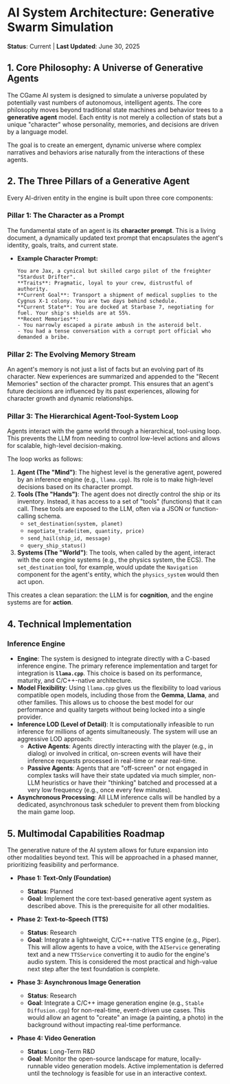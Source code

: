 # AI System Architecture: Generative Swarm Simulation

**Status**: Current | **Last Updated**: June 30, 2025

## 1. Core Philosophy: A Universe of Generative Agents

The CGame AI system is designed to simulate a universe populated by potentially vast numbers of autonomous, intelligent agents. The core philosophy moves beyond traditional state machines and behavior trees to a **generative agent** model. Each entity is not merely a collection of stats but a unique "character" whose personality, memories, and decisions are driven by a language model.

The goal is to create an emergent, dynamic universe where complex narratives and behaviors arise naturally from the interactions of these agents.

## 2. The Three Pillars of a Generative Agent

Every AI-driven entity in the engine is built upon three core components:

### Pillar 1: The Character as a Prompt

The fundamental state of an agent is its **character prompt**. This is a living document, a dynamically updated text prompt that encapsulates the agent's identity, goals, traits, and current state.

*   **Example Character Prompt:**
    ```
    You are Jax, a cynical but skilled cargo pilot of the freighter "Stardust Drifter".
    **Traits**: Pragmatic, loyal to your crew, distrustful of authority.
    **Current Goal**: Transport a shipment of medical supplies to the Cygnus X-1 colony. You are two days behind schedule.
    **Current State**: You are docked at Starbase 7, negotiating for fuel. Your ship's shields are at 55%.
    **Recent Memories**:
    - You narrowly escaped a pirate ambush in the asteroid belt.
    - You had a tense conversation with a corrupt port official who demanded a bribe.
    ```

### Pillar 2: The Evolving Memory Stream

An agent's memory is not just a list of facts but an evolving part of its character. New experiences are summarized and appended to the "Recent Memories" section of the character prompt. This ensures that an agent's future decisions are influenced by its past experiences, allowing for character growth and dynamic relationships.

### Pillar 3: The Hierarchical Agent-Tool-System Loop

Agents interact with the game world through a hierarchical, tool-using loop. This prevents the LLM from needing to control low-level actions and allows for scalable, high-level decision-making.

The loop works as follows:
1.  **Agent (The "Mind")**: The highest level is the generative agent, powered by an inference engine (e.g., `llama.cpp`). Its role is to make high-level decisions based on its character prompt.
2.  **Tools (The "Hands")**: The agent does not directly control the ship or its inventory. Instead, it has access to a set of "tools" (functions) that it can call. These tools are exposed to the LLM, often via a JSON or function-calling schema.
    *   `set_destination(system, planet)`
    *   `negotiate_trade(item, quantity, price)`
    *   `send_hail(ship_id, message)`
    *   `query_ship_status()`
3.  **Systems (The "World")**: The tools, when called by the agent, interact with the core engine systems (e.g., the physics system, the ECS). The `set_destination` tool, for example, would update the `Navigation` component for the agent's entity, which the `physics_system` would then act upon.

This creates a clean separation: the LLM is for **cognition**, and the engine systems are for **action**.

## 4. Technical Implementation

### Inference Engine

*   **Engine**: The system is designed to integrate directly with a C-based inference engine. The primary reference implementation and target for integration is **`llama.cpp`**. This choice is based on its performance, maturity, and C/C++-native architecture.
*   **Model Flexibility**: Using `llama.cpp` gives us the flexibility to load various compatible open models, including those from the **Gemma**, **Llama**, and other families. This allows us to choose the best model for our performance and quality targets without being locked into a single provider.
*   **Inference LOD (Level of Detail)**: It is computationally infeasible to run inference for millions of agents simultaneously. The system will use an aggressive LOD approach:
    *   **Active Agents**: Agents directly interacting with the player (e.g., in dialog) or involved in critical, on-screen events will have their inference requests processed in real-time or near real-time.
    *   **Passive Agents**: Agents that are "off-screen" or not engaged in complex tasks will have their state updated via much simpler, non-LLM heuristics or have their "thinking" batched and processed at a very low frequency (e.g., once every few minutes).
*   **Asynchronous Processing**: All LLM inference calls will be handled by a dedicated, asynchronous task scheduler to prevent them from blocking the main game loop.

## 5. Multimodal Capabilities Roadmap

The generative nature of the AI system allows for future expansion into other modalities beyond text. This will be approached in a phased manner, prioritizing feasibility and performance.

*   **Phase 1: Text-Only (Foundation)**
    *   **Status**: Planned
    *   **Goal**: Implement the core text-based generative agent system as described above. This is the prerequisite for all other modalities.

*   **Phase 2: Text-to-Speech (TTS)**
    *   **Status**: Research
    *   **Goal**: Integrate a lightweight, C/C++-native TTS engine (e.g., Piper). This will allow agents to have a voice, with the `AIService` generating text and a new `TTSService` converting it to audio for the engine's audio system. This is considered the most practical and high-value next step after the text foundation is complete.

*   **Phase 3: Asynchronous Image Generation**
    *   **Status**: Research
    *   **Goal**: Integrate a C/C++ image generation engine (e.g., `Stable Diffusion.cpp`) for non-real-time, event-driven use cases. This would allow an agent to "create" an image (a painting, a photo) in the background without impacting real-time performance.

*   **Phase 4: Video Generation**
    *   **Status**: Long-Term R&D
    *   **Goal**: Monitor the open-source landscape for mature, locally-runnable video generation models. Active implementation is deferred until the technology is feasible for use in an interactive context.